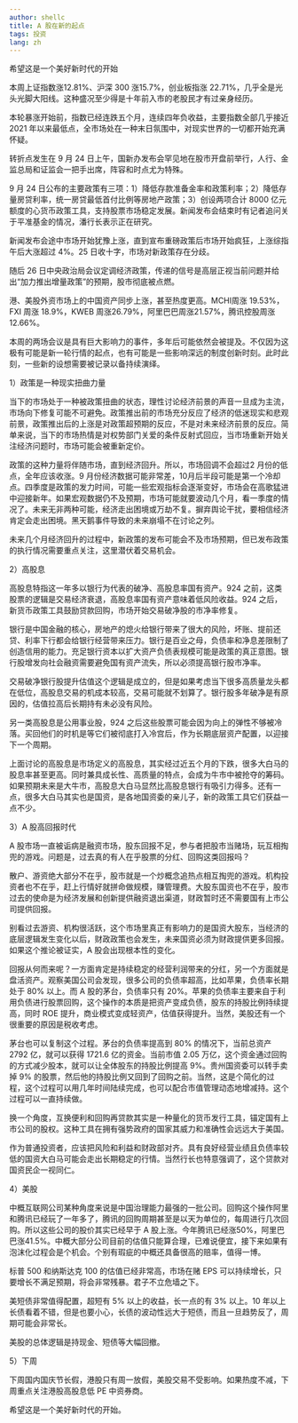 ```yaml
---
author: shellc
title: A 股在新的起点
tags: 投资
lang: zh
---
```


希望这是一个美好新时代的开始

<!--more-->

本周上证指数涨12.81%、沪深 300 涨15.7%，创业板指涨 22.71%，几乎全是光头光脚大阳线。这种盛况至少得是十年前入市的老股民才有过亲身经历。

本轮暴涨开始前，指数已经连跌五个月，连续四年负收益，主要指数全部几乎接近 2021 年以来最低点，全市场处在一种末日氛围中，对现实世界的一切都开始充满怀疑。

转折点发生在 9 月 24 日上午，国新办发布会罕见地在股市开盘前举行，人行、金监总局和证监会一把手出席，阵容和时点尤为特殊。

 9 月 24 日公布的主要政策有三项：1）降低存款准备金率和政策利率；2）降低存量房贷利率，统一房贷最低首付比例等房地产政策；3）创设两项合计 8000 亿元额度的心货币政策工具，支持股票市场稳定发展。新闻发布会结束时有记者追问关于平准基金的情况，潘行长表示正在研究。

新闻发布会途中市场开始犹豫上涨，直到宣布重磅政策后市场开始疯狂，上涨综指午后大涨超过 4%。25 日收十字，市场对新政策存在分歧。

随后 26 日中央政治局会议定调经济政策，传递的信号是高层正视当前问题并给出“加力推出增量政策”的预期，股市彻底被点燃。

港、美股外资市场上的中国资产同步上涨，甚至热度更高。MCHI周涨 19.53%，FXI 周涨 18.9%，KWEB 周涨26.79%，阿里巴巴周涨21.57%，腾讯控股周涨12.66%。

本周的两场会议是具有巨大影响力的事件，多年后可能依然会被提及。不仅因为这极有可能是新一轮行情的起点，也有可能是一些影响深远的制度创新时刻。此时此刻，一些新的设想需要被记录以备持续演绎。

1）政策是一种现实扭曲力量

当下的市场处于一种被政策扭曲的状态，理性讨论经济前景的声音一旦成为主流，市场向下修复可能不可避免。政策推出前的市场充分反应了经济的低迷现实和悲观前景，政策推出后的上涨是对政策超预期的反应，不是对未来经济前景的反应。简单来说，当下的市场热情是对权势部门关爱的条件反射式回应，当市场重新开始关注经济问题时，市场可能会被重新定价。

政策的这种力量将伴随市场，直到经济回升。所以，市场回调不会超过2 月份的低点，全年应该收涨。9 月份经济数据可能非常差，10月后半段可能是第一个冷却点。四季度是政策的发力时间，可能一些宏观指标会逐渐变好，市场会在高歌猛进中迎接新年。如果宏观数据仍不及预期，市场可能就要波动几个月，看一季度的情况了。未来无非两种可能，经济走出困境或万劫不复。摒弃舆论干扰，要相信经济肯定会走出困境。黑天鹅事件导致的未来崩塌不在讨论之列。

未来几个月经济回升的过程中，新政策的发布可能会不及市场预期，但已发布政策的执行情况需要重点关注，这里潜伏着交易机会。

2）高股息

高股息特指这一年多以银行为代表的破净、高股息率国有资产。924 之前，这类股票的逻辑是交易经济衰退，高股息率国有资产意味着低风险收益。924 之后，新货币政策工具鼓励贷款回购，市场开始交易破净股的市净率修复。

银行是中国金融的核心，房地产的熄火给银行带来了很大的风险，坏账、提前还贷、利率下行都会给银行经营带来压力。银行是百业之母，负债率和净息差限制了创造信用的能力。充足银行资本以扩大资产负债表规模可能是政策的真正意图。银行股增发向社会融资需要避免国有资产流失，所以必须提高银行股市净率。

交易破净银行股提升估值这个逻辑是成立的，但是如果考虑当下很多高质量龙头都在低位，高股息交易的机成本较高，交易可能就不划算了。银行股多年破净是有原因的，估值拉高后长期持有未必没有风险。

另一类高股息是公用事业股，924 之后这些股票可能会因为向上的弹性不够被冷落。买回他们的时机是等它们被彻底打入冷宫后，作为长期底层资产配置，以迎接下一个周期。

上面讨论的高股息是市场定义的高股息，其实经过近五个月的下跌，很多大白马的股息率甚至更高。同时兼具成长性、高质量的特点，会成为牛市中被抢夺的筹码。如果预期未来是大牛市，高股息大白马显然比高股息银行有吸引力得多。还有一点，很多大白马其实也是国资，是各地国资委的亲儿子，新的政策工具它们获益一点不少。

3）A 股高回报时代

A 股市场一直被诟病是融资市场，股东回报不足，参与者把股市当赌场，玩互相掏兜的游戏。问题是，过去真的有人在乎股票的分红、回购这类回报吗？

散户、游资绝大部分不在乎，股市就是一个炒概念追热点相互掏兜的游戏。机构投资者也不在乎，赶上行情好就拼命做规模，赚管理费。大股东国资也不在乎，股市过去的使命是为经济发展和创新提供融资退出渠道，财政暂时还不需要国有上市公司提供回报。

别看过去游资、机构很活跃，这个市场里真正有影响力的是国资大股东，当经济的底层逻辑发生变化以后，财政政策也会发生，未来国资必须为财政提供更多回报。如果这个推论被证实，A 股会出现根本性的变化。

回报从何而来呢？一方面肯定是持续稳定的经营利润带来的分红，另一个方面就是盘活资产。观察美国公司会发现，很多公司的负债率超高，比如苹果，负债率长期处于 80% 以上。而 A 股的茅台，负债率只有 20%。苹果的负债率主要来自于利用负债进行股票回购，这个操作的本质是把资产变成负债，股东的持股比例持续提高，同时 ROE 提升，商业模式变成轻资产，估值获得提升。当然，美股还有一个很重要的原因是税收考虑。

茅台也可以复制这个过程。茅台的负债率提高到 80% 的情况下，当前总资产 2792 亿，就可以获得 1721.6 亿的资金。当前市值 2.05 万亿，这个资金通过回购的方式减少股本，就可以让全体股东的持股比例提高 9%。贵州国资委可以转手卖掉 9% 的股票，然后他的持股比例又回到了回购之前。当然，这是个简化的过程，这个过程可以用几年时间陆续完成，也可以配合市值管理动态地增减持。这个过程可以一直持续做。

换一个角度，互换便利和回购再贷款其实是一种量化的货币发行工具，锚定国有上市公司的股权。这种工具在拥有强势政府的国家其威力和准确性会远远大于美国。

作为普通投资者，应该把风险和利益和财政部对齐。具有良好经营业绩且负债率较低的国资大白马可能会走出长期稳定的行情。当然行长也特意强调了，这个贷款对国资民企一视同仁。

4）美股

中概互联网公司某种角度来说是中国治理能力最强的一批公司。回购这个操作阿里和腾讯已经玩了一年多了，腾讯的回购周期甚至是以天为单位的，每周进行几次回购。所以这些公司的股价其实已经早于 A 股上涨。今年腾讯已经涨50%，阿里巴巴涨41.5%。中概大部分公司目前的估值只能算合理，已难说便宜，接下来如果有泡沫化过程会是个机会。个别有瑕疵的中概还具备很高的赔率，值得一博。

标普 500 和纳斯达克 100 的估值已经非常高，市场在赌 EPS 可以持续增长，只要增长不满足预期，将会非常残暴。君子不立危墙之下。

美短债非常值得配置，超短有 5% 以上的收益，长一点的有 3% 以上。10 年以上长债看着不错，但是也要小心，长债的波动性远大于短债，而且一旦趋势反了，周期可能会非常长。

美股的总体逻辑是持现金、短债等大幅回撤。

5）下周

下周国内国庆节长假，港股只有周一放假，美股交易不受影响。如果热度不减，下周重点关注港股高股息低 PE 中资券商。

希望这是一个美好新时代的开始。